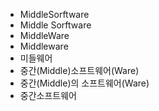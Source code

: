 ﻿- MiddleSorftware
- Middle Sorftware
- MiddleWare
- Middleware
- 미들웨어
- 중간(Middle)소프트웨어(Ware)
- 중간(Middle)의 소프트웨어(Ware)
- 중간소프트웨어
